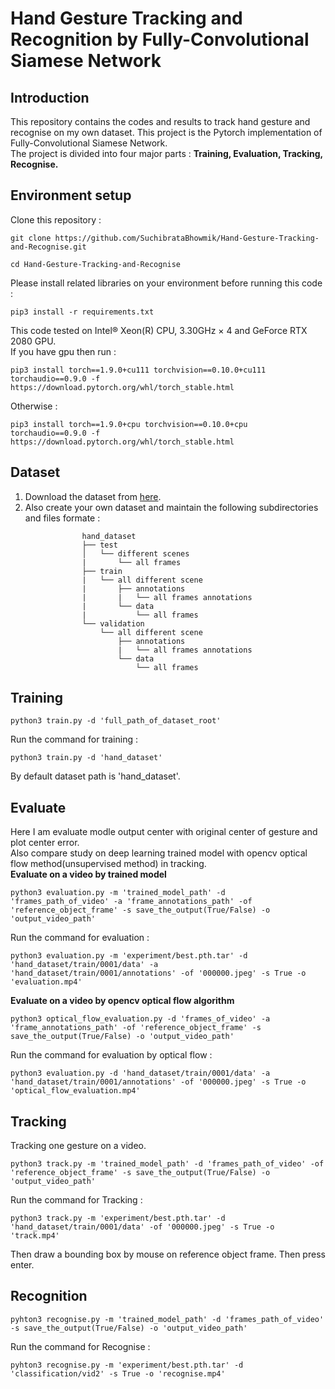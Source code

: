 # Hand Gesture Tracking and Recognition by Fully-Convolutional Siamese Network

## Introduction
This repository contains the codes and results to track hand gesture and recognise on my own dataset. This project is the Pytorch implementation of Fully-Convolutional Siamese Network.  
The project is divided into four major parts : **Training, Evaluation, Tracking, Recognise.**

## Environment setup
Clone this repository :
```
git clone https://github.com/SuchibrataBhowmik/Hand-Gesture-Tracking-and-Recognise.git
```
```
cd Hand-Gesture-Tracking-and-Recognise
```
Please install related libraries on your environment before running this code :  
 ```
 pip3 install -r requirements.txt
```
This code tested on Intel® Xeon(R) CPU, 3.30GHz × 4 and GeForce RTX 2080 GPU.  
If you have gpu then run : 
```
pip3 install torch==1.9.0+cu111 torchvision==0.10.0+cu111 torchaudio==0.9.0 -f https://download.pytorch.org/whl/torch_stable.html
```
Otherwise :  
```
pip3 install torch==1.9.0+cpu torchvision==0.10.0+cpu torchaudio==0.9.0 -f https://download.pytorch.org/whl/torch_stable.html
```

## Dataset
1. Download the dataset from [here](https://drive.google.com/file/d/1vS9Lhy1XOs-WnWJ-0MPYkFEImt03-B13/view?usp=sharing).
2. Also create your own dataset and maintain the following subdirectories and files formate : 
```
                hand_dataset  
                ├── test  
                │   └── different scenes  
                |       └── all frames  
                ├── train  
                |   └── all different scene  
                |       ├── annotations  
                |       |   └── all frames annotations  
                |       └── data  
                |           └── all frames  
                └── validation  
                    └── all different scene  
                        ├── annotations  
                        |   └── all frames annotations  
                        └── data  
                            └── all frames  
 ```
 
## Training
```
python3 train.py -d 'full_path_of_dataset_root' 
```
Run the command for training :
```
python3 train.py -d 'hand_dataset'  
```
By default dataset path is 'hand_dataset'.

## Evaluate
Here I am evaluate modle output center with original center of gesture and plot center error.  
Also compare study on deep learning trained model with opencv optical flow method(unsupervised method) in tracking.  
**Evaluate on a video by trained model**
```
python3 evaluation.py -m 'trained_model_path' -d 'frames_path_of_video' -a 'frame_annotations_path' -of 'reference_object_frame' -s save_the_output(True/False) -o 'output_video_path'
```
Run the command for evaluation :  
```
python3 evaluation.py -m 'experiment/best.pth.tar' -d 'hand_dataset/train/0001/data' -a 'hand_dataset/train/0001/annotations' -of '000000.jpeg' -s True -o 'evaluation.mp4'
```
**Evaluate on a video by opencv optical flow algorithm**    
```
python3 optical_flow_evaluation.py -d 'frames_of_video' -a 'frame_annotations_path' -of 'reference_object_frame' -s save_the_output(True/False) -o 'output_video_path'
```
Run the command for evaluation by optical flow :
```
python3 evaluation.py -d 'hand_dataset/train/0001/data' -a 'hand_dataset/train/0001/annotations' -of '000000.jpeg' -s True -o 'optical_flow_evaluation.mp4'
```

## Tracking
Tracking one gesture on a video.
```
python3 track.py -m 'trained_model_path' -d 'frames_path_of_video' -of 'reference_object_frame' -s save_the_output(True/False) -o 'output_video_path'
```
Run the command for Tracking :  
```
python3 track.py -m 'experiment/best.pth.tar' -d 'hand_dataset/train/0001/data' -of '000000.jpeg' -s True -o 'track.mp4'
```
Then draw a bounding box by mouse on reference object frame. Then press enter.

## Recognition
```
pyhton3 recognise.py -m 'trained_model_path' -d 'frames_path_of_video' -s save_the_output(True/False) -o 'output_video_path'
```
Run the command for Recognise :
```
pyhton3 recognise.py -m 'experiment/best.pth.tar' -d 'classification/vid2' -s True -o 'recognise.mp4'
```









